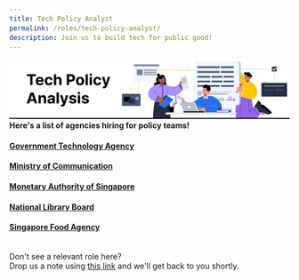 ```yaml
---
title: Tech Policy Analyst
permalink: /roles/tech-policy-analyst/
description: Join us to build tech for public good!
---
```

![](/images/Tech%20policy%20analyst.png)
<br> **Here's a list of agencies hiring for policy teams!**

#### [Government Technology Agency](https://sggovterp.wd102.myworkdayjobs.com/PublicServiceCareers?Agency=27bc56da9e6a01dcff9491800407da09&Job_Family_Group=27bc56da9e6a01598012e66f50087e59)
#### [Ministry of Communication](https://www.careers.hrp.gov.sg/sap/bc/ui5_ui5/sap/ZGERCFA004/index.html#/JobDescription/12912064/005056a3-53e2-1edd-9bde-dcf4d960e526)
#### [Monetary Authority of Singapore](https://www.mas.gov.sg/careers)
#### [National Library Board](https://sggovterp.wd102.myworkdayjobs.com/en-US/PublicServiceCareers?Agency=27bc56da9e6a012ad85768800407b009&Job_Family_Group=27bc56da9e6a01598012e66f50087e59)
#### [Singapore Food Agency](https://www.sfa.gov.sg/careers)

<br> Don't see a relevant role here? <br> Drop us a note using [this link](https://go.gov.sg/techforpublicgood) and we'll get back to you shortly.